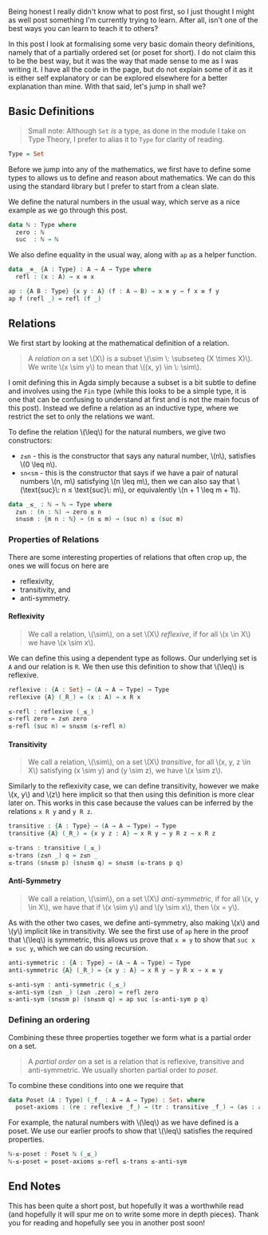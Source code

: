 Being honest I really didn't know what to post first, so I just thought I might as well post something I'm currently trying to learn. After all, isn't one of the best ways you can learn to teach it to others?

In this post I look at formalising some very basic domain theory definitions, namely that of a partially ordered set (or poset for short). I do not claim this to be the best way, but it was the way that made sense to me as I was writing it. I have all the code in the page, but do not explain some of it as it is either self explanatory or can be explored elsewhere for a better explanation than mine. With that said, let's jump in shall we?

## Basic Definitions

> Small note: Although `Set` _is_ a type, as done in the module I take on Type Theory, I prefer to alias it to `Type` for clarity of reading.
```agda
Type = Set
```


Before we jump into any of the mathematics, we first have to define some types to allows us to define and reason about mathematics. We can do this using the standard library but I prefer to start from a clean slate.

We define the natural numbers in the usual way, which serve as a nice example as we go through this post.
```agda
data ℕ : Type where
  zero : ℕ
  suc  : ℕ → ℕ
```

We also define equality in the usual way, along with `ap` as a helper function.
```agda
data _≡_ {A : Type} : A → A → Type where
  refl : (x : A) → x ≡ x

ap : {A B : Type} {x y : A} (f : A → B) → x ≡ y → f x ≡ f y
ap f (refl _) = refl (f _)
```

## Relations

We first start by looking at the mathematical definition of a relation.

> A _relation_ on a set \\(X\\) is a subset \\(\sim \\: \subseteq (X \times X)\\). We write \\(x \sim y\\) to mean that \\((x, y) \in \\: \sim\\).

I omit defining this in Agda simply because a subset is a bit subtle to define and involves using the `Fin` type (while this looks to be a simple type, it is one that can be confusing to understand at first and is not the main focus of this post). Instead we define a relation as an inductive type, where we restrict the set to only the relations we want.

To define the relation \\(\leq\\) for the natural numbers, we give two constructors:

- `z≤n` - this is the constructor that says any natural number, \\(n\\), satisfies \\(0 \leq n\\).
- `sn<sm` - this is the constructor that says if we have a pair of natural numbers \\(n, m\\) satisfying \\(n \leq m\\), then we can also say that \\(\text{suc}\\: n ≤ \text{suc}\\: m\\), or equivalently \\(n + 1 \leq m + 1\\).

```agda
data _≤_ : ℕ → ℕ → Type where
  z≤n : (n : ℕ) → zero ≤ n
  sn≤sm : {m n : ℕ} → (n ≤ m) → (suc n) ≤ (suc m)
```

### Properties of Relations

There are some interesting properties of relations that often crop up, the ones we will focus on here are

- reflexivity,
- transitivity, and
- anti-symmetry.

#### Reflexivity

> We call a relation, \\(\sim\\), on a set \\(X\\) _reflexive_, if for all \\(x \in X\\) we have \\(x \sim x\\).

We can define this using a dependent type as follows. Our underlying set is `A` and our relation is `R`. We then use this definition to show that \\(\leq\\) is reflexive.

```agda
reflexive : {A : Set} → (A → A → Type) → Type
reflexive {A} (_R_) = (x : A) → x R x

≤-refl : reflexive (_≤_)
≤-refl zero = z≤n zero
≤-refl (suc n) = sn≤sm (≤-refl n)
```

#### Transitivity

> We call a relation, \\(\sim\\), on a set \\(X\\) _transitive_, for all \\(x, y, z \in X\\) satisfying \(x \sim y\) and \(y \sim z\), we have \\(x \sim z\\).

Similarly to the reflexivity case, we can define transitivity, however we make \\(x, y\\) and \\(z\\) here implicit so that then using this definition is more clear later on. This works in this case because the values can be inferred by the relations `x R y` and `y R z`. 
```agda
transitive : {A : Type} → (A → A → Type) → Type
transitive {A} (_R_) = {x y z : A} → x R y → y R z → x R z

≤-trans : transitive (_≤_)
≤-trans (z≤n _) q = z≤n _
≤-trans (sn≤sm p) (sn≤sm q) = sn≤sm (≤-trans p q)
```

#### Anti-Symmetry

> We call a relation, \\(\sim\\), on a set \\(X\\) _anti-symmetric_, if for all \\(x, y \in X\\), we have that if \\(x \sim y\\) and \\(y \sim x\\), then \\(x = y\\).

As with the other two cases, we define anti-symmetry, also making \\(x\\) and \\(y\\) implicit like in transitivity. We see the first use of `ap` here in the proof that \\(\leq\\) is symmetric, this allows us prove that `x ≡ y` to show that `suc x ≡ suc y`, which we can do using recursion.

```agda
anti-symmetric : {A : Type} → (A → A → Type) → Type
anti-symmetric {A} (_R_) = {x y : A} → x R y → y R x → x ≡ y

≤-anti-sym : anti-symmetric (_≤_)
≤-anti-sym (z≤n _) (z≤n .zero) = refl zero
≤-anti-sym (sn≤sm p) (sn≤sm q) = ap suc (≤-anti-sym p q)
```

### Defining an ordering

Combining these three properties together we form what is a partial order on a set.

> A _partial order_ on a set is a relation that is reflexive, transitive and anti-symmetric. We usually shorten partial order to _poset_.

To combine these conditions into one we require that
```agda
data Poset (A : Type) (_f_ : A → A → Type) : Set₁ where
  poset-axioms : (re : reflexive _f_) → (tr : transitive _f_) → (as : anti-symmetric _f_) → Poset A (_f_)
```

For example, the natural numbers with \\(\leq\\) as we have defined is a poset. We use our earlier proofs to show that \\(\leq\\) satisfies the required properties.

```agda
ℕ-≤-poset : Poset ℕ (_≤_)
ℕ-≤-poset = poset-axioms ≤-refl ≤-trans ≤-anti-sym
```
## End Notes

This has been quite a short post, but hopefully it was a worthwhile read (and hopefully it will spur me on to write some more in depth pieces). Thank you for reading and hopefully see you in another post soon!
